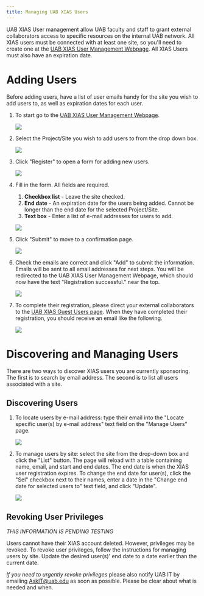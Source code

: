 ```yaml
---
title: Managing UAB XIAS Users
---
```


UAB XIAS User management allow UAB faculty and staff to grant external
collaborators access to specific resources on the internal UAB network.
All XIAS users must be connected with at least one site, so you'll need
to create one at the [UAB XIAS User Management
Webpage](https://idm.uab.edu/cgi-cas/xrmi/sites). All XIAS Users must
also have an expiration date.

# Adding Users

Before adding users, have a list of user emails handy for the site you
wish to add users to, as well as expiration dates for each user.

1.  To start go to the [UAB XIAS User Management
    Webpage](https://idm.uab.edu/cgi-cas/xrmi/sites).

    ![](./images/xias_users_add_000.png)

2.  Select the Project/Site you wish to add users to from the drop down
    box.

    ![](./images/xias_users_add_001.png)

3.  Click "Register" to open a form for adding new users.

    ![](./images/xias_users_add_002.png)

4.  Fill in the form. All fields are required.

    1.  **Checkbox list** - Leave the site checked.
    2.  **End date** - An expiration date for the users being added.
        Cannot be longer than the end date for the selected
        Project/Site.
    3.  **Text box** - Enter a list of e-mail addresses for users to
        add.

    ![](./images/xias_users_add_003.png)

5.  Click "Submit" to move to a confirmation page.

    ![](./images/xias_users_add_004.png)

6.  Check the emails are correct and click "Add" to submit the
    information. Emails will be sent to all email addresses for next
    steps. You will be redirected to the UAB XIAS User Management
    Webpage, which should now have the text "Registration successful."
    near the top.

    ![](./images/xias_users_add_005.png)

7.  To complete their registration, please direct your external
    collaborators to the [UAB XIAS Guest Users
    page](https://idm.uab.edu/xias/top). When they have completed their
    registration, you should receive an email like the following.

    ![](./images/xias_users_add_006.png)

# Discovering and Managing Users

There are two ways to discover XIAS users you are currently sponsoring.
The first is to search by email address. The second is to list all users
associated with a site.

## Discovering Users

1.  To locate users by e-mail address: type their email into the "Locate
    specific user(s) by e-mail address" text field on the "Manage Users"
    page.

    ![](./images/xias_users_list_000.png)

2.  To manage users by site: select the site from the drop-down box and
    click the "List" button. The page will reload with a table
    containing name, email, and start and end dates. The end date is
    when the XIAS user registration expires. To change the end date for
    user(s), click the "Sel" checkbox next to their names, enter a date
    in the "Change end date for selected users to" text field, and click
    "Update".

    ![](./images/xias_users_list_001.png)

## Revoking User Privileges

*THIS INFORMATION IS PENDING TESTING*

Users cannot have their XIAS account deleted. However, privileges may be
revoked. To revoke user privileges, follow the instructions for managing
users by site. Update the desired user(s)' end date to a date earlier
than the current date.

*If you need to urgently revoke privileges* please also notify UAB IT by
emailing <AskIT@uab.edu> as soon as possible. Please be clear about what
is needed and when.
